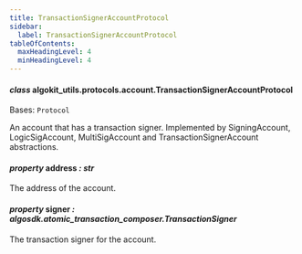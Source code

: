 ```yaml
---
title: TransactionSignerAccountProtocol
sidebar:
  label: TransactionSignerAccountProtocol
tableOfContents:
  maxHeadingLevel: 4
  minHeadingLevel: 4
---
```


#### _class_ algokit_utils.protocols.account.TransactionSignerAccountProtocol

Bases: `Protocol`

An account that has a transaction signer.
Implemented by SigningAccount, LogicSigAccount, MultiSigAccount and TransactionSignerAccount abstractions.

#### _property_ address _: str_

The address of the account.

#### _property_ signer _: algosdk.atomic_transaction_composer.TransactionSigner_

The transaction signer for the account.
